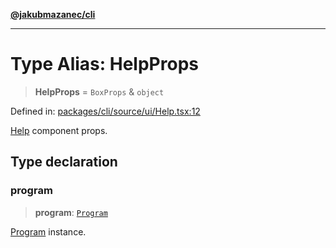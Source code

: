 [**@jakubmazanec/cli**](../README.md)

---

# Type Alias: HelpProps

> **HelpProps** = `BoxProps` & `object`

Defined in:
[packages/cli/source/ui/Help.tsx:12](https://github.com/jakubmazanec/tools/blob/dccfe8e5cee218e88ff4db59e4bf460975897c58/packages/cli/source/ui/Help.tsx#L12)

[Help](../functions/Help.md) component props.

## Type declaration

### program

> **program**: [`Program`](../classes/Program.md)

[Program](../classes/Program.md) instance.
